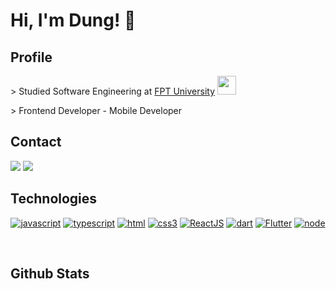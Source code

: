 <h1> Hi, I'm Dung! 👋</h1>
<!-- <img align='right' src="https://media.giphy.com/media/ieyl9zmCjO4b4t6qoY/giphy.gif" /> -->

## Profile

<p> > Studied Software Engineering at <a href="https://hcmuni.fpt.edu.vn/">FPT University</a> <img src="https://media.giphy.com/media/fYSnHlufseco8Fh93Z/giphy.gif" width="30"></p>
<p> > Frontend Developer - Mobile Developer</p>
<!-- <img src="https://komarev.com/ghpvc/?username=dung170920" alt="dung170920" /> -->

## Contact

[![](https://img.shields.io/badge/Facebook-NguyenDung-%231877F2)](https://www.facebook.com/profile.php?id=100052504742756)
[![](https://img.shields.io/badge/Gmail-dungnguyen09172000%40gmail.com-red)](mailto:dungnguyen09172000@gmail.com)

## Technologies

<p align="center">
<a href="https://github.com/dung170920"><img src="https://img.shields.io/badge/JavaScript-f5f542.svg?style=for-the-badge&logo=javascript&logoColor=ffffff" alt="javascript"></a>
<a href="https://github.com/dung170920"><img src="https://img.shields.io/badge/TypeScript-blue.svg?style=for-the-badge&logo=typescript&logoColor=ffffff" alt="typescript"></a>
<a href="https://github.com/dung170920"><img src="https://img.shields.io/badge/HTML-orange.svg?style=for-the-badge&logo=html5&logoColor=ffffff" alt="html"></a>
<a href="https://github.com/dung170920"><img src="https://img.shields.io/badge/CSS3-3aabe8.svg?style=for-the-badge&logo=css3&logoColor=ffffff" alt="css3"></a>
<a href="https://github.com/dung170920"><img src="https://img.shields.io/badge/ReactJS-61DAFB.svg?style=for-the-badge&logo=React&logoColor=ffffff" alt="ReactJS"></a>
  <a href="https://github.com/dung170920"><img src="https://img.shields.io/badge/dart-0175C2.svg?style=for-the-badge&logo=dart&logoColor=ffffff" alt="dart"></a>
<a href="https://github.com/dung170920"><img src="https://img.shields.io/badge/Flutter-02569B.svg?style=for-the-badge&logo=Flutter&logoColor=ffffff" alt="Flutter"></a>
  <a href="https://github.com/dung170920"><img src="https://img.shields.io/badge/node.js-%23339933.svg?&style=for-the-badge&logo=node.js&logoColor=white" alt="node"></a>
  <br/>
<!--   <br/>
  <a href="https://github.com/dung170920"><img src="https://img.shields.io/badge/figma-F24E1E.svg?style=for-the-badge&logo=figma&logoColor=ffffff" alt="Figma"></a>
  <a href="https://github.com/dung170920"><img src="https://img.shields.io/badge/git-F05032.svg?style=for-the-badge&logo=git&logoColor=ffffff" alt="git"></a>
  <a href="https://github.com/dung170920"><img src="https://img.shields.io/badge/postman-FF6C37.svg?style=for-the-badge&logo=postman&logoColor=ffffff" alt="postman"></a>
  <a href="https://github.com/dung170920"><img src="https://img.shields.io/badge/firebase-FFCA28.svg?style=for-the-badge&logo=firebase&logoColor=ffffff" alt="firebase"></a>
  <a href="https://github.com/dung170920"><img src="https://img.shields.io/badge/mysql-4479A1.svg?style=for-the-badge&logo=mysql&logoColor=ffffff" alt="mysql"></a>
  <a href="https://github.com/dung170920"><img src="https://img.shields.io/badge/trello-0052CC.svg?style=for-the-badge&logo=trello&logoColor=ffffff" alt="trello"></a> -->
</p><br>

## Github Stats

<img src="https://github-readme-stats.vercel.app/api?username=dung170920&show_icons=true&theme=radical" alt=""/>

<img src="https://github-readme-stats.vercel.app/api/top-langs?username=dung170920&layout=donut-vertical&theme=radical" alt="" />
